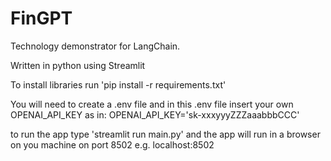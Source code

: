 # FinGPT
Technology demonstrator for LangChain.

Written in python using Streamlit

To install libraries run 'pip install -r requirements.txt'

You will need to create a .env file and in this .env file insert your own OPENAI_API_KEY
as in: OPENAI_API_KEY='sk-xxxyyyZZZaaabbbCCC'

to run the app type 'streamlit run main.py' and the app will run in a browser on you machine on port 8502
e.g. localhost:8502

